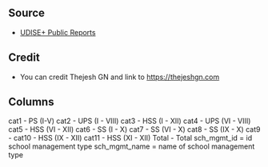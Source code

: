 ## Source
- [UDISE+ Public Reports](https://dashboard.udiseplus.gov.in/#/reportDashboard/sReport)

## Credit
- You can credit Thejesh GN and link to https://thejeshgn.com

## Columns
cat1 - PS (I-V)
cat2 - UPS (I - VIII)
cat3 - HSS (I - XII)
cat4 - UPS (VI - VIII)
cat5 - HSS (VI - XII)
cat6 - SS (I - X)
cat7 - SS (VI - X)
cat8 - SS (IX - X)
cat9 - 
cat10 - HSS (IX - XII)
cat11 - HSS (XI - XII)
Total - Total
sch_mgmt_id = id school management type
sch_mgmt_name = name of school management type